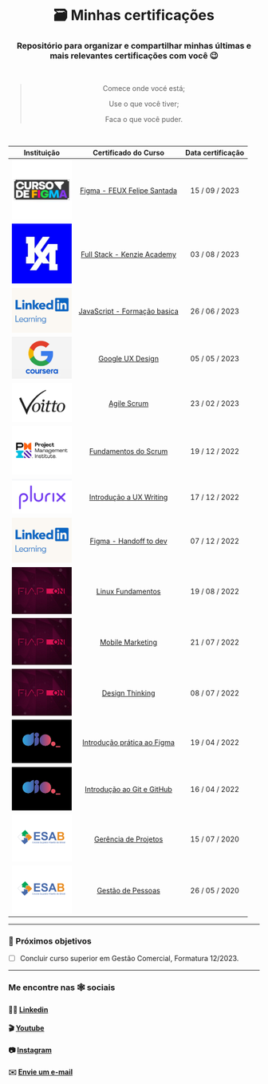 <div align="center">

# 🗃️ Minhas certificações

### Repositório para organizar e compartilhar minhas últimas e mais relevantes certificações com você 😉

</div>

<br>

<div align="center">

> Comece onde vocé está;
>
> Use o que você tiver;
>
> Faca o que você puder.

 </div>

 <br>
 
 <div align="center">

| Instituição                                  | Certificado do Curso                                 | Data certificação | 
| :------------------------------------------: | :--------------------------------------------------: | :---------------: |
|<img src="/capa/FEUX.png" width="120px"/>     | [Figma - FEUX Felipe Santada](docs/feux-figma.pdf)   | 15 / 09 / 2023    |
|<img src="/capa/kenzie.png" width="120px"/>   | [Full Stack - Kenzie Academy](docs/full-stack-kz.pdf)| 03 / 08 / 2023    |
|<img src="/capa/in-learn.png" width="120px"/> | [JavaScript - Formação basica](docs/js-form-basi.pdf)| 26 / 06 / 2023    |
|<img src="/capa/coursera.png" width="120px"/> | [Google UX Design](docs/UX-Google.pdf)               | 05 / 05 / 2023    |
|<img src="/capa/voitto.png" width="120px"/>   | [Agile Scrum](docs/scrum-voitto.pdf)                 | 23 / 02 / 2023    |
|<img src="/capa/pmi.png" width="120px"/>      | [Fundamentos do Scrum](docs/scrum-fund.pdf)          | 19 / 12 / 2022    |
|<img src="/capa/plurix.png" width="120px"/>   | [Introdução a UX Writing](docs/ux-writing.pdf)       | 17 / 12 / 2022    |
|<img src="/capa/in-learn.png" width="120px"/> | [Figma - Handoff to dev](docs/figma-handoff.pdf)     | 07 / 12 / 2022    |
|<img src="/capa/fiap.png" width="120px"/>     | [Linux Fundamentos](docs/linux-fund.pdf)             | 19 / 08 / 2022    |
|<img src="/capa/fiap.png" width="120px"/>     | [Mobile Marketing](docs/mobile-mkt.pdf)              | 21 / 07 / 2022    |
|<img src="/capa/fiap.png" width="120px"/>     | [Design Thinking](docs/design-think.pdf)             | 08 / 07 / 2022    |
|<img src="/capa/dio-me.png" width="120px"/>   | [Introdução prática ao Figma](docs/figma.pdf)        | 19 / 04 / 2022    |
|<img src="/capa/dio-me.png" width="120px"/>   | [Introdução ao Git e GitHub](docs/git-github.pdf)    | 16 / 04 / 2022    |
|<img src="/capa/esab.png" width="120px"/>     | [Gerência de Projetos](docs/projetos.pdf)            | 15 / 07 / 2020    |
|<img src="/capa/esab.png" width="120px"/>     | [Gestão de Pessoas](docs/people.pdf)                 | 26 / 05 / 2020    |

 </div>
 
 <hr>
 
### 🎯 Próximos objetivos

- [ ] Concluir curso superior em Gestão Comercial, Formatura 12/2023.

<hr>

### Me encontre nas 🕸 sociais

#### 👨‍💻 [Linkedin](https://www.linkedin.com/in/denergarcia/)

#### 🎬 [Youtube](https://www.youtube.com/@dener.criarbr)

#### 📷 [Instagram](https://www.instagram.com/dener.criarbr/)

#### ✉️ <a href="mailto:dener.criarbr@gmail.com"> Envie um e-mail </a>
